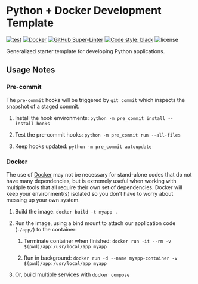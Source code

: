 # Python + Docker Development Template

[![test](https://github.com/geocoug/python-app-template/actions/workflows/test.yml/badge.svg)](https://github.com/geocoug/python-app-template/actions/workflows/test.yml)
[![Docker](https://github.com/geocoug/python-app-template/workflows/docker%20build/badge.svg)](https://github.com/geocoug/python-app-template/actions/workflows/docker-build.yml)
[![GitHub Super-Linter](https://github.com/geocoug/python-app-template/workflows/lint%20code%20base/badge.svg)](https://github.com/geocoug/python-app-template/actions/workflows/linter.yml)
[![Code style: black](https://img.shields.io/badge/code%20style-black-000000.svg)](https://github.com/psf/black)
![license](https://img.shields.io/github/license/geocoug/python-app-template)

Generalized starter template for developing Python applications.

## Usage Notes

### Pre-commit

The `pre-commit` hooks will be triggered by `git commit` which inspects the snapshot of a staged commit.

1. Install the hook environments: `python -m pre_commit install --install-hooks`

1. Test the pre-commit hooks: `python -m pre_commit run --all-files`

1. Keep hooks updated: `python -m pre_commit autoupdate`

### Docker

The use of [Docker](https://www.docker.com/) may not be necessary for stand-alone codes that do not have many dependencies, but is extremely useful when working with multiple tools that all require their own set of dependencies. Docker will keep your environment(s) isolated so you don't have to worry about messing up your own system.

1. Build the image: `docker build -t myapp .`

1. Run the image, using a bind mount to attach our application code (`./app/`) to the container:

   1. Terminate container when finished: `docker run -it --rm -v $(pwd)/app:/usr/local/app myapp`

   1. Run in background: `docker run -d --name myapp-container -v $(pwd)/app:/usr/local/app myapp`

1. Or, build multiple services with `docker compose`
